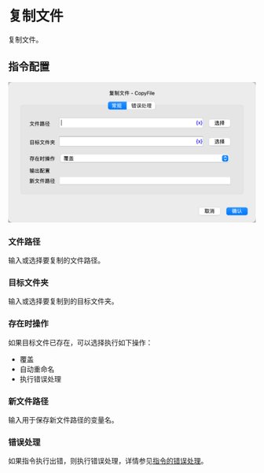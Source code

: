 # 复制文件

复制文件。

## 指令配置

![复制文件常规配置对话框](copy_file_general_config.png)

### 文件路径

输入或选择要复制的文件路径。

### 目标文件夹

输入或选择要复制到的目标文件夹。

### 存在时操作

如果目标文件已存在，可以选择执行如下操作：

* 覆盖
* 自动重命名
* 执行错误处理

### 新文件路径

输入用于保存新文件路径的变量名。

### 错误处理

如果指令执行出错，则执行错误处理，详情参见[指令的错误处理](../../manual/error_handling.md)。
